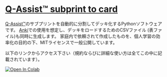 # [Q-Assist™ subprint to card](https://github.com/katsuma-inoue-42/qassist_to_card)

[Q-Assist™](https://medilink-study.com/)のサブプリントを自動的に分割してデッキ化するPythonソフトウェアです。
[Anki](https://apps.ankiweb.net/)での使用を想定し、デッキをロードするためのCSVファイル (表ファイル)も同時に生成します。
家庭内で依頼されて作成したものを、個人学習の効率化の目的の下、MITライセンスで一般公開しています。

以下のリンクからアクセス下さい（規約ならびに詳細な使い方は全てこの中に記載されています）。

[![Open In Colab](https://colab.research.google.com/assets/colab-badge.svg)](http://colab.research.google.com/github/katsuma-inoue-42/qassist_to_card/blob/master/qassist_to_card.ipynb)

